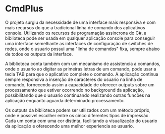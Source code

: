 # CmdPlus
O projeto surgiu da necessidade de uma interface mais responsiva e com mais recursos do que a tradicional linha de comando dos aplicativos console. Utilizando os recursos de programação assincrona do C#, a biblioteca pode ser usada em qualquer aplicação console para conseguir uma interface semelhante as interfaces de configuração de switches de redes, onde o usuario possui uma "linha de comandos" fixa, sempre abaixo de todos os outputs da interface.

A biblioteca conta também com um mecanismo de assistencia a comandos, onde o usuario ao digitar as primeiras letras de um comando, pode usar a tecla TAB para que o aplicativo complete o comando. A aplicação continua sempre responsiva a inserção de caracteres do usuario na linha de comando, fornecendo assim a capacidade de oferecer outputs sobre um processamento que estiver ocorrendo no background da aplicação, possibilitando que o usuario continuando realizando outras funcões na aplicação enquanto aguarda determinado processamento.

Os outputs da biblioteca podem ser utilizados com um método próprio, onde é possivel escolher entre os cinco diferentes tipos de impressão. Cada um conta com uma cor distinta, facilitando a visualização do usuario da aplicação e oferecendo uma melhor experiencia ao usuario.
